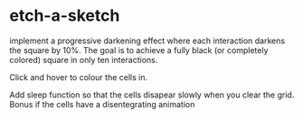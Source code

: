 # etch-a-sketch

implement a progressive darkening effect where each interaction darkens the square by 10%. The goal is to achieve a fully black (or completely colored) square in only ten interactions.

Click and hover to colour the cells in.

Add sleep function so that the cells disapear slowly when you clear the grid. Bonus if the cells have a disentegrating animation